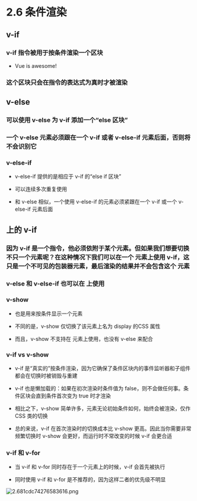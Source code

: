 # 2.6 条件渲染

## v-if

### v-if 指令被用于按条件渲染一个区块

- Vue is awesome!

### 这个区块只会在指令的表达式为真时才被渲染

## v-else

### 可以使用 v-else 为 v-if 添加一个“else 区块”

### 一个 v-else 元素必须跟在一个 v-if 或者 v-else-if 元素后面，否则将不会识别它

### v-else-if

- v-else-if 提供的是相应于 v-if 的“else if 区块”

- 可以连续多次重复使用

- 和 v-else 相似，一个使用 v-else-if 的元素必须紧跟在一个 v-if 或一个 v-else-if 元素后面

##  上的 v-if

### 因为 v-if 是一个指令，他必须依附于某个元素。但如果我们想要切换不只一个元素呢？在这种情况下我们可以在一个  元素上使用 v-if，这只是一个不可见的包装器元素，最后渲染的结果并不会包含这个  元素

### v-else 和 v-else-if 也可以在  上使用

### v-show

- 也是用来按条件显示一个元素

- 不同的是，v-show 仅切换了该元素上名为 display 的CSS 属性

- 而且，v-show 不支持在  元素上使用，也没有 v-else 来配合

### v-if vs v-show

- v-if 是“真实的”按条件渲染，因为它确保了条件区块内的事件监听器和子组件都会在切换时被销毁与重建

- v-if 也是懒加载的：如果在初次渲染时条件值为 false，则不会做任何事。条件区块会直到条件首次变为 true 时才渲染

- 相比之下，v-show 简单许多，元素无论初始条件如何，始终会被渲染，仅作 CSS 类的切换

- 总的来说，v-if 在首次渲染时的切换成本比 v-show 更高。因此当你需要非常频繁切换时 v-show 会更好，而运行时不常改变的时候 v-if 会更合适

### v-if 和 v-for

- 当 v-if 和 v-for 同时存在于一个元素上的时候，v-if 会首先被执行

- 同时使用 v-if 和 v-for 是不推荐的，因为这样二者的优先级不明显


![2.681cdc74276583616.png](https://img.picgo.net/2024/02/10/2.681cdc74276583616.png)